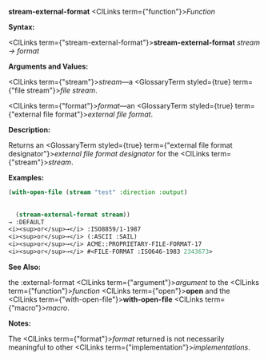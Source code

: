 **stream-external-format** <ClLinks  term={"function"}><i>Function</i></ClLinks> 



**Syntax:** 



<ClLinks  term={"stream-external-format"}><b>stream-external-format</b></ClLinks> *stream → format* 



**Arguments and Values:** 



<ClLinks  term={"stream"}><i>stream</i></ClLinks>—a <GlossaryTerm styled={true} term={"file stream"}><i>file stream</i></GlossaryTerm>. 



<ClLinks  term={"format"}><i>format</i></ClLinks>—an <GlossaryTerm styled={true} term={"external file format"}><i>external file format</i></GlossaryTerm>. 



**Description:** 



Returns an <GlossaryTerm styled={true} term={"external file format designator"}><i>external file format designator</i></GlossaryTerm> for the <ClLinks  term={"stream"}><i>stream</i></ClLinks>. 



**Examples:**
```lisp
(with-open-file (stream "test" :direction :output) 
  
  
  (stream-external-format stream)) 
→ :DEFAULT 
<i><sup>or</sup>→</i> :ISO8859/1-1987 
<i><sup>or</sup>→</i> (:ASCII :SAIL) 
<i><sup>or</sup>→</i> ACME::PROPRIETARY-FILE-FORMAT-17 
<i><sup>or</sup>→</i> #<FILE-FORMAT :ISO646-1983 2343673> 
```
**See Also:** 



the :external-format <ClLinks  term={"argument"}><i>argument</i></ClLinks> to the <ClLinks  term={"function"}><i>function</i></ClLinks> <ClLinks  term={"open"}><b>open</b></ClLinks> and the <ClLinks  term={"with-open-file"}><b>with-open-file</b></ClLinks> <ClLinks  term={"macro"}><i>macro</i></ClLinks>. 



**Notes:** 



The <ClLinks  term={"format"}><i>format</i></ClLinks> returned is not necessarily meaningful to other <ClLinks  term={"implementation"}><i>implementations</i></ClLinks>. 



